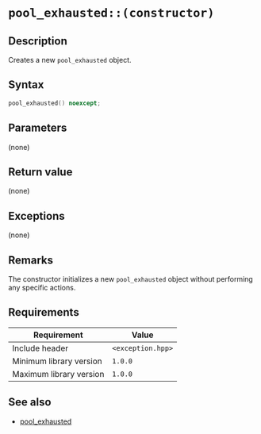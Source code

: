 # `pool_exhausted::(constructor)`

## Description

Creates a new `pool_exhausted` object.

## Syntax

```cpp
pool_exhausted() noexcept;
```

## Parameters

(none)

## Return value

(none)

## Exceptions

(none)

## Remarks

The constructor initializes a new `pool_exhausted` object without performing any specific actions.

## Requirements

| Requirement             | Value             |
|-------------------------|-------------------|
| Include header          | `<exception.hpp>` |
| Minimum library version | `1.0.0`           |
| Maximum library version | `1.0.0`           |

## See also

- [pool_exhausted](pool_exhausted.md)